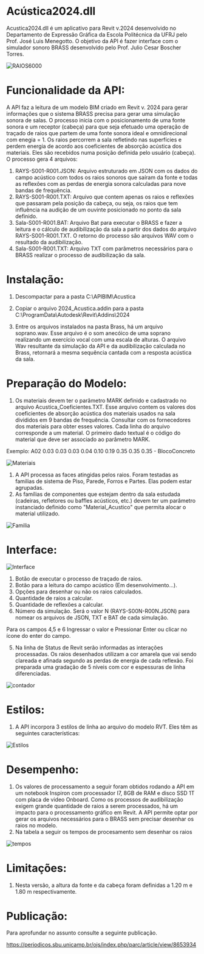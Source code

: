 # Acústica2024.dll

Acustica2024.dll é um aplicativo para Revit v.2024 desenvolvido no Departamento de Expressão Gráfica da Escola Politécnica da UFRJ pelo Prof. José Luis Menegotto. O objetivo da API é fazer interface com o simulador sonoro BRASS desenvolvido pelo Prof. Julio Cesar Boscher Torres.

![RAIOS6000](https://user-images.githubusercontent.com/9437020/235116960-2306a9f9-e3fb-4e65-9eb4-82d0fb5b5e5c.PNG)

# Funcionalidade da API:
A API faz a leitura de um modelo BIM criado em Revit v. 2024 para gerar informações que o sistema BRASS precisa para gerar uma simulação sonora de salas. O processo inicia com o posicionamento de uma fonte sonora e um receptor (cabeça) para que seja efetuado uma operação de traçado de raios que partem de uma fonte sonora ideal e omnidirecional com enegia = 1. Os raios percorrem a sala refletindo nas superfícies e perdem energia de acordo aos coeficientes de absorção acústica dos materiais.
Eles são recebidos numa posição definida pelo usuário (cabeça). O processo gera 4 arquivos:

1. RAYS-S001-R001.JSON:        Arquivo estruturado em JSON com os dados do campo acústico com todos os raios sonoros que saíram da fonte e todas as reflexões                                          com as perdas de energia sonora calculadas para nove bandas de frequência.
2. RAYS-S001-R001.TXT:         Arquivo que contem apenas os raios e reflexões que passaram pela posição da cabeça, ou seja, os raios que tem influência na audição de                                  um ouvinte posicionado no ponto da sala definido.
3. Sala-S001-R001.BAT:         Arquivo Bat para executar o BRASS e fazer a leitura e o cálculo de audibilização da sala a partir dos dados do arquivo 
                               RAYS-S001-R001.TXT. O retorno do processo são arquivos WAV com o resultado da audibilização.
4. Sala-S001-R001.TXT:         Arquivo TXT com parâmetros necessários para o BRASS realizar o processo de audibilização da sala.
                               
# Instalação:
 1. Descompactar para a pasta                         C:\APIBIM\Acustica
 3. Copiar o arquivo 2024_Acustica.addin para a pasta C:\ProgramData\Autodesk\Revit\Addins\2024
 
 3. Entre os arquivos instalados na pasta Brass, há um arquivo soprano.wav. Esse arquivo é o som anecóico de uma soprano realizando um exercício vocal com uma 
    escala de alturas. O arquivo Wav resultante da simulação da API e da audibilização calculada no Brass, retornará a mesma sequência cantada com a resposta 
    acústica da sala. 

# Preparação do Modelo:
 1. Os materiais devem ter o parâmetro MARK definido e cadastrado no arquivo Acustica_Coeficientes.TXT.
 Esse arquivo contem os valores dos coeficientes de absorção acústica dos materiais usados na sala divididos em 9 bandas de frequência.
 Consultar com os fornecedores dos materiais para obter esses valores. Cada linha do arquivo corresponde a um material.
 O primeiro dado textual é o código do material que deve ser associado ao parâmetro MARK.

Exemplo:  A02 0.03 0.03 0.03 0.04 0.10 0.19 0.35 0.35 0.35 - BlocoConcreto

![Materiais](https://user-images.githubusercontent.com/9437020/235194809-edbf0873-caee-476c-9103-f7472fd9e6cd.PNG)

 1. A API processa as faces atingidas pelos raios. Foram testadas as familias de sistema de Piso, Parede, Forros e Partes. Elas podem estar agrupadas. 
 2. As famílias de componentes que estejam dentro da sala estudada (cadeiras, refletores ou baffles acústicos, etc.) devem ter um parâmetro instanciado 
    definido como "Material_Acustico" que permita alocar o material utilizado.

![Familia](https://user-images.githubusercontent.com/9437020/235192990-612e1f3e-1af5-45c0-befa-a70cbd703047.PNG)
  
# Interface:
![Interface](https://user-images.githubusercontent.com/9437020/235352580-44726e4d-9f58-4e51-867b-8c1738b936bd.PNG)

 1. Botão de executar o processo de traçado de raios.
 2. Botão para a leitura do campo acústico (Em desenvolvimento...).
 3. Opções para desenhar ou não os raios calculados.
 4. Quantidade de raios a calcular.
 5. Quantidade de reflexões a calcular.
 6. Número da simulação. Será o valor N (RAYS-S00N-R00N.JSON) para nomear os arquivos de JSON, TXT e BAT de cada simulação.

Para os campos 4,5 e 6 Ingressar o valor e Pressionar Enter ou clicar no ícone do enter do campo.

 5. Na linha de Status de Revit serão informadas as interações processadas. Os raios desenhados utilizam a cor amarela que vai sendo clareada e afinada segundo as perdas de energia de cada reflexão. Foi preparada uma gradação de 5 níveis com cor e espessuras de linha diferenciadas.

![contador](https://user-images.githubusercontent.com/9437020/235193199-33ac6d83-b916-4ef3-aa39-495c9d87b74e.png)

# Estilos:
1. A API incorpora 3 estilos de linha ao arquivo do modelo RVT. Eles têm as seguintes características:

![Estilos](https://user-images.githubusercontent.com/9437020/235129574-902e4f05-dd74-4636-836d-337d615d3aef.PNG)

# Desempenho:
1. Os valores de processamento a seguir foram obtidos rodando a API em um notebook Inspiron com processador I7, 8GB de RAM e disco SSD 1T com placa de video Onboard.
Como os processos de audibilização exigem grande quantidade de raios a serem processados, há um impacto para o processamento gráfico em Revit. 
A API permite optar por gerar os arquivos necessários para o BRASS sem precisar desenhar os raios no modelo.
2. Na tabela a seguir os tempos de procesamento sem desenhar os raios

![tempos](https://user-images.githubusercontent.com/9437020/235238074-9609ee4f-8a13-4eed-b684-a295099974db.PNG)

# Limitações:
1. Nesta versão, a altura da fonte e da cabeça foram definidas a 1.20 m e 1.80 m respectivamente.
 
# Publicação:
Para aprofundar no assunto consulte a seguinte publicação.

https://periodicos.sbu.unicamp.br/ojs/index.php/parc/article/view/8653934
